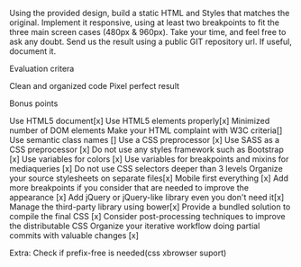 Using the provided design, build a static HTML and Styles that matches the original.
Implement it responsive, using at least two breakpoints to fit the three main screen cases (480px & 960px).
Take your time, and feel free to ask any doubt.
Send us the result using a public GIT repository url.
If useful, document it.


Evaluation critera

Clean and organized code
Pixel perfect result


Bonus points

Use HTML5 document[x]
Use HTML5 elements properly[x]
Minimized number of DOM elements
Make your HTML complaint with W3C criteria[]
Use semantic class names []
Use a CSS preprocessor [x]
Use SASS as a CSS preprocessor [x]
Do not use any styles framework such as Bootstrap [x]
Use variables for colors [x]
Use variables for breakpoints and mixins for mediaqueries [x]
Do not use CSS selectors deeper than 3 levels
Organize your source stylesheets on separate files[x]
Mobile first everything [x]
Add more breakpoints if you consider that are needed to improve the appearance [x]
Add jQuery or jQuery-like library even you don't need it[x]
Manage the third-party library using bower[x]
Provide a bundled solution to compile the final CSS [x]
Consider post-processing techniques to improve the distributable CSS
Organize your iterative workflow doing partial commits with valuable changes [x]

Extra:
Check if prefix-free is needed(css xbrowser suport)
